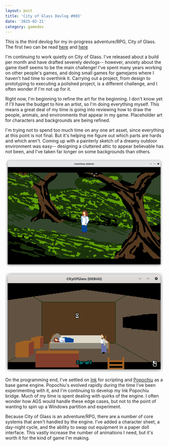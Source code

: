 ```yaml
---
layout: post
title: 'City of Glass Devlog #003'
date: '2025-02-21'
category: gamedev
---
```


This is the third devlog for my in-progress adventure/RPG, City of
Glass. The first two can be read
[here]({{site.url}}/2024/06/08/city-of-glass-devlog-001) and
[here]({{site.url}}/2024/07/28/16-50-city-of-glass-devlog-002.html)

I'm continuing to work quietly on City of Glass. I've released about a build per month and have drafted severely devlogs-- however, anxiety about the game itself seems to be the main challenge! I've spent many years working on other people's games, and doing small games for gamejams where I haven't had time to overthink it. Carrying out a project, from design to prototyping to executing a polished project, is a different challenge, and I often wonder if I'm not up for it.

Right now, I'm beginning to refine the art for the beginning. I don't know yet if I'll have the budget to hire an artist, so I'm doing everything myself. This means a great deal of my time is going into reviewing how to draw the people, animals, and environments that appear in my game. Placeholder art for characters and backgrounds are being refined. 

I'm trying not to spend too much time on any one art asset, since everything at this point is not final. But it's helping me figure out which parts are hards and which aren't. Coming up with a painterly sketch of a dreamy outdoor environment was easy-- designing a cluttered attic to appear believable has not been, and I've taken far longer on some backgrounds than others.

![Outdoor environment](/assets/images/posts/city-of-glass-devlog-003-1.png) 

![Interior](/assets/images/posts/city-of-glass-devlog-003-2.png)

On the programming end, I've settled on
[Ink](https://github.com/inkle/ink/) for scripting and
[Popochiu](https://github.com/carenalgas/popochiu) as a base game
engine. Popochiu's evolved rapidly during the time I've been
experimenting with it, and I'm continuing to develop my Ink Popochiu bridge. Much of my time is spent dealing with quirks of the engine. I often wonder how AGS would handle these edge cases, but not to the point of wanting to spin up a Windows partition and experiment.

Because City of Glass is an adventure/RPG, there are a number of core systems that aren't handled by the engine. I've added a character sheet, a day-night cycle, and the ability to swap out equipment in a paper doll interface. This vastly increase the number of animations I need, but it's worth it for the kind of game I'm making.
